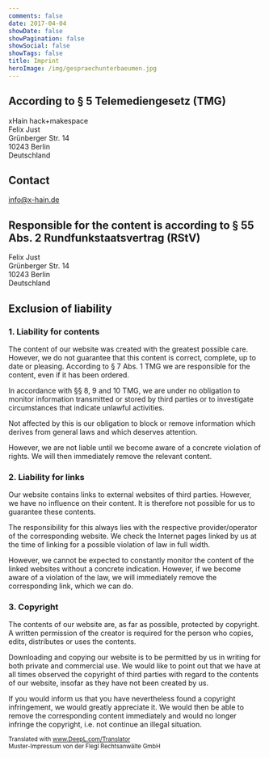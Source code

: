 ```yaml
---
comments: false
date: 2017-04-04
showDate: false
showPagination: false
showSocial: false
showTags: false
title: Imprint
heroImage: /img/gespraechunterbaeumen.jpg
---
```


## According to § 5 Telemediengesetz (TMG)
xHain hack+makespace</br>
Felix Just</br>
Grünberger Str. 14</br>
10243 Berlin</br>
Deutschland

## Contact
[info@x-hain.de](mailto:info@x-hain.de)

## Responsible for the content is according to § 55 Abs. 2 Rundfunkstaatsvertrag (RStV)
Felix Just</br>
Grünberger Str. 14</br>
10243 Berlin</br>
Deutschland


## Exclusion of liability

### 1. Liability for contents
The content of our website was created with the greatest possible care. However, we do not guarantee that this content is correct, complete, up to date or pleasing. According to § 7 Abs. 1 TMG we are responsible for the content, even if it has been ordered.

In accordance with §§ 8, 9 and 10 TMG, we are under no obligation to monitor information transmitted or stored by third parties or to investigate circumstances that indicate unlawful activities.

Not affected by this is our obligation to block or remove information which derives from general laws and which deserves attention.

However, we are not liable until we become aware of a concrete violation of rights. We will then immediately remove the relevant content.

### 2. Liability for links
Our website contains links to external websites of third parties. However, we have no influence on their content. It is therefore not possible for us to guarantee these contents.

The responsibility for this always lies with the respective provider/operator of the corresponding website. We check the Internet pages linked by us at the time of linking for a possible violation of law in full width.

However, we cannot be expected to constantly monitor the content of the linked websites without a concrete indication. However, if we become aware of a violation of the law, we will immediately remove the corresponding link, which we can do.

### 3. Copyright
The contents of our website are, as far as possible, protected by copyright. A written permission of the creator is required for the person who copies, edits, distributes or uses the contents.

Downloading and copying our website is to be permitted by us in writing for both private and commercial use. We would like to point out that we have at all times observed the copyright of third parties with regard to the contents of our website, insofar as they have not been created by us.

If you would inform us that you have nevertheless found a copyright infringement, we would greatly appreciate it. We would then be able to remove the corresponding content immediately and would no longer infringe the copyright, i.e. not continue an illegal situation.


<sub>Translated with www.DeepL.com/Translator </br> Muster-Impressum von der Flegl Rechtsanwälte GmbH</sub>